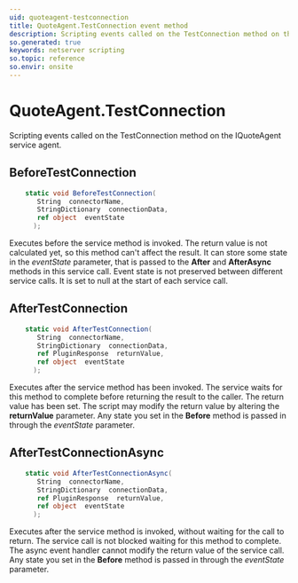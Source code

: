 ```yaml
---
uid: quoteagent-testconnection
title: QuoteAgent.TestConnection event method
description: Scripting events called on the TestConnection method on the QuoteAgent service agent.
so.generated: true
keywords: netserver scripting
so.topic: reference
so.envir: onsite
---
```

# QuoteAgent.TestConnection

Scripting events called on the <see cref='M:IQuoteAgent.TestConnection'>TestConnection</see> method on the <see cref='IQuoteAgent'>IQuoteAgent</see>  service agent.

## BeforeTestConnection
```cs
    static void BeforeTestConnection(
       String  connectorName,
       StringDictionary  connectionData,
       ref object  eventState
      );
```
Executes before the service method is invoked.
The return value is not calculated yet, so this method can't affect the result.
It can store some state in the *eventState* parameter, that is passed to the **After** and **AfterAsync** methods in this service call.
Event state is not preserved between different service calls. It is set to null at the start of each service call.
## AfterTestConnection
```cs
    static void AfterTestConnection(
       String  connectorName,
       StringDictionary  connectionData,
       ref PluginResponse  returnValue,
       ref object  eventState
      );
```
Executes after the service method has been invoked. The service waits for this method to complete before returning the result to the caller.
The return value has been set. The script may modify the return value by altering the **returnValue** parameter.
Any state you set in the **Before** method is passed in through the *eventState* parameter.
## AfterTestConnectionAsync
```cs
    static void AfterTestConnectionAsync(
       String  connectorName,
       StringDictionary  connectionData,
       ref PluginResponse  returnValue,
       ref object  eventState
      );
```
Executes after the service method is invoked, without waiting for the call to return.
The service call is not blocked waiting for this method to complete.
The async event handler cannot modify the return value of the service call.
Any state you set in the **Before** method is passed in through the *eventState* parameter.

